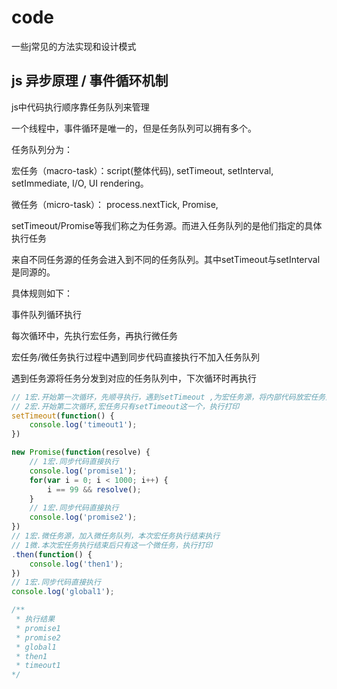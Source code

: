 # code
一些j常见的方法实现和设计模式

## js 异步原理 / 事件循环机制

js中代码执行顺序靠任务队列来管理

一个线程中，事件循环是唯一的，但是任务队列可以拥有多个。

任务队列分为：

宏任务（macro-task）：script(整体代码), setTimeout, setInterval, setImmediate, I/O, UI rendering。

微任务（micro-task）： process.nextTick, Promise,

setTimeout/Promise等我们称之为任务源。而进入任务队列的是他们指定的具体执行任务

来自不同任务源的任务会进入到不同的任务队列。其中setTimeout与setInterval是同源的。

具体规则如下：

事件队列循环执行

每次循环中，先执行宏任务，再执行微任务

宏任务/微任务执行过程中遇到同步代码直接执行不加入任务队列

遇到任务源将任务分发到对应的任务队列中，下次循环时再执行

```js
// 1宏.开始第一次循环，先顺寻执行，遇到setTimeout ,为宏任务源，将内部代码放宏任务对列，下次循环时执行
// 2宏.开始第二次循环,宏任务只有setTimeout这一个，执行打印
setTimeout(function() {
    console.log('timeout1');
})

new Promise(function(resolve) {
    // 1宏.同步代码直接执行
    console.log('promise1');
    for(var i = 0; i < 1000; i++) {
        i == 99 && resolve();
    }
    // 1宏.同步代码直接执行
    console.log('promise2');
})
// 1宏.微任务源，加入微任务队列，本次宏任务执行结束执行
// 1微.本次宏任务执行结束后只有这一个微任务，执行打印
.then(function() {
    console.log('then1');
})
// 1宏.同步代码直接执行
console.log('global1');

/**
 * 执行结果
 * promise1
 * promise2
 * global1
 * then1
 * timeout1
*/ 

```
